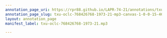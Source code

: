 ```yaml
---
annotation_page_uri: https://rpr88.github.io/LAPR-74-21/annotations/txu-oclc-768426768-1973-21-mp3-canvas-1-0-0-15-46.json
annotation_page_slug: txu-oclc-768426768-1973-21-mp3-canvas-1-0-0-15-46
layout: annotation_page
manifest_label: txu-oclc-768426768-1973-21.mp3

---
```

